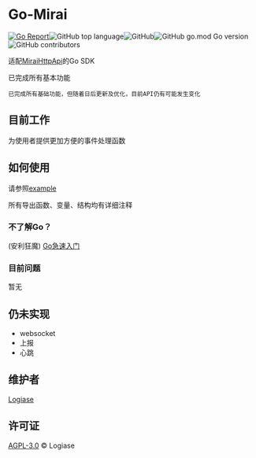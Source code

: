 # Go-Mirai

[![Go Report](https://goreportcard.com/badge/github.com/Logiase/gomirai?style=flat-square)](https://goreportcard.com/report/github.com/Logiase/gomirai)![GitHub top language](https://img.shields.io/github/languages/top/Logiase/gomirai)![GitHub](https://img.shields.io/github/license/Logiase/gomirai)![GitHub go.mod Go version](https://img.shields.io/github/go-mod/go-version/Logiase/gomirai)![GitHub contributors](https://img.shields.io/github/contributors/Logiase/gomirai)

适配[MiraiHttpApi](https://github.com/project-mirai/mirai-api-http)的Go SDK

已完成所有基本功能

    已完成所有基础功能，但随着日后更新及优化，目前API仍有可能发生变化

## 目前工作

为使用者提供更加方便的事件处理函数

## 如何使用

请参照[example](/test/main.go)

所有导出函数、变量、结构均有详细注释

### 不了解Go？

(安利狂魔) [Go急速入门](https://learn.go.dev/)

### 目前问题

暂无

## 仍未实现

 - websocket
 - 上报
 - 心跳

## 维护者

[Logiase](https://github.com/Logiase)

## 许可证

[AGPL-3.0](LICENSE) © Logiase
